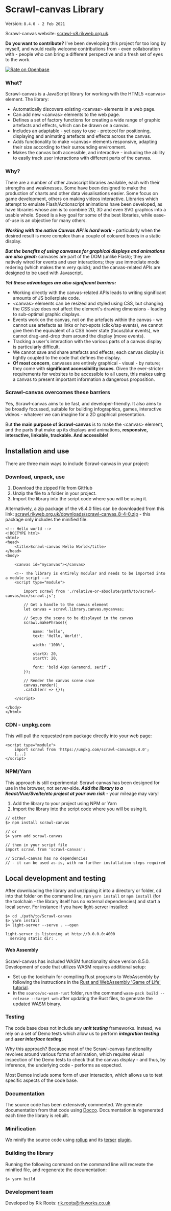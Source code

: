 # Scrawl-canvas Library 
Version: `8.4.0 - 2 Feb 2021` 

Scrawl-canvas website: [scrawl-v8.rikweb.org.uk](https://scrawl-v8.rikweb.org.uk).

__Do you want to contribute?__ I've been developing this project for too long by myself, and would really welcome contributions from - even collaboration with - people who can bring a different perspective and a fresh set of eyes to the work.

[![Rate on Openbase](https://badges.openbase.io/js/rating/scrawl-canvas.svg)](https://openbase.io/js/scrawl-canvas?utm_source=embedded&utm_medium=badge&utm_campaign=rate-badge)

### What?
Scrawl-canvas is a JavaScript library for working with the HTML5 &lt;canvas> element. The library:
+ Automatically discovers existing &lt;canvas> elements in a web page.
+ Can add new &lt;canvas> elements to the web page.
+ Defines a set of factory functions for creating a wide range of graphic artefacts and effects, which can be drawn on a canvas.
+ Includes an adaptable - yet easy to use - protocol for positioning, displaying and animating artefacts and effects across the canvas.
+ Adds functionality to make &lt;canvas> elements responsive, adapting their size according to their surrounding environment.
+ Makes the canvas both accessible, and interactive - including the ability to easily track user interactions with different parts of the canvas.

### Why?
There are a number of other Javascript libraries available, each with their strengths and weaknesses. Some have been designed to make the production of charts and other data visualisations easier. Some focus on game development, others on making videos interactive. Libraries which attempt to emulate Flash/Actionscript animations have been developed, as have libraries whose aim is to combine 2D, 3D and even SVG graphics into a usable whole. Speed is a key goal for some of the best libraries, while ease-of-use is an objective for many others.

___Working with the native Canvas API is hard work___ - particularly when the desired result is more complex than a couple of coloured boxes in a static display. 

___But the benefits of using canvases for graphical displays and animations are also great:___ canvases are part of the DOM (unlike Flash); they are natively wired for events and user interactions; they use immediate mode redering (which makes them very quick); and the canvas-related APIs are designed to be used with Javascript.

___Yet these advantages are also significant barriers:___
+ Working directly with the canvas-related APIs leads to writing significant amounts of JS boilerplate code.
+ &lt;canvas> elements can be resized and styled using CSS, but changing the CSS size does not affect the element's drawing dimensions - leading to sub-optimal graphic displays.
+ Events work on the canvas, not on the artefacts within the canvas - we cannot use artefacts as links or hot-spots (click/tap events), we cannot give them the equivalent of a CSS hover state (focus/blur events), we cannot drag-and-drop them around the display (move events).
+ Tracking a user's interaction with the various parts of a canvas display is particularly difficult.
+ We cannot save and share artefacts and effects; each canvas display is tightly coupled to the code that defines the display.
+ __Of most concern__, canvases are entirely graphical - visual - by nature; they come with __significant accessibility issues__. Given the ever-stricter requirements for websites to be accessible to all users, this makes using a canvas to present important information a dangerous proposition.

### Scrawl-canvas overcomes these barriers
Yes, Scrawl-canvas aims to be fast, and developer-friendly. It also aims to be broadly focussed, suitable for building infographics, games, interactive videos - whatever we can imagine for a 2D graphical presentation.

But __the main purpose of Scrawl-canvas__ is to make the &lt;canvas> element, and the parts that make up its displays and animations, __responsive, interactive, linkable, trackable. And accessible!__ 

## Installation and use

There are three main ways to include Scrawl-canvas in your project:

### Download, unpack, use

1. Download the zipped file from GitHub
2. Unzip the file to a folder in your project. 
3. Import the library into the script code where you will be using it.

Alternatively, a zip package of the v8.4.0 files can be downloaded from this link: [scrawl.rikweb.org.uk/downloads/scrawl-canvas_8-4-0.zip](https://scrawl.rikweb.org.uk/downloads/scrawl-canvas_8-4-0.zip) - this package only includes the minified file.

```
<!-- Hello world -->
<!DOCTYPE html>
<html>
<head>
    <title>Scrawl-canvas Hello World</title>
</head>
<body>
    
    <canvas id="mycanvas"></canvas>

    <!-- The library is entirely modular and needs to be imported into a module script -->
    <script type="module">

        import scrawl from './relative-or-absolute/path/to/scrawl-canvas/min/scrawl.js';

        // Get a handle to the canvas element
        let canvas = scrawl.library.canvas.mycanvas;

        // Setup the scene to be displayed in the canvas
        scrawl.makePhrase({

            name: 'hello',
            text: 'Hello, World!',

            width: '100%',

            startX: 20,
            startY: 20,

            font: 'bold 40px Garamond, serif',
        });

        // Render the canvas scene once
        canvas.render()
        .catch(err => {});

    </script>

</body>
</html>
```

### CDN - unpkg.com
This will pull the requested npm package directly into your web page:
```
<script type="module">
    import scrawl from 'https://unpkg.com/scrawl-canvas@8.4.0';
    [...]
</script>
```

### NPM/Yarn
This approach is still experimental: Scrawl-canvas has been designed for use in the browser, not server-side. ___Add the library to a React/Vue/Svelte/etc project at your own risk___ - your mileage may vary!

1. Add the library to your project using NPM or Yarn
2. Import the library into the script code where you will be using it.

```
// either
$> npm install scrawl-canvas

// or
$> yarn add scrawl-canvas

// then in your script file
import scrawl from 'scrawl-canvas';

// Scrawl-canvas has no dependencies
// - it can be used as-is, with no further installation steps required
```

## Local development and testing
After downloading the library and unzipping it into a directory or folder, cd into that folder on the command line, run `yarn install` or `npm install` (for the toolchain - the library itself has no external dependencies) and start a local server. For instance if you have [light-server](https://github.com/txchen/light-server) installed:

```
$> cd ./path/to/Scrawl-canvas
$> yarn install
$> light-server --serve . --open

light-server is listening at http://0.0.0.0:4000
  serving static dir: .
```


#### Web Assembly
Scrawl-canvas has included WASM functionality since version 8.5.0. Development of code that utilizes WASM requires additional setup:
+ Set up the toolchain for compiling Rust programs to WebAssembly by following the instructions in the [Rust and WebAssembly 'Game of Life' tutorial](https://rustwasm.github.io/docs/book/game-of-life/setup.html).
+ In the `source/sc-wasm-rust` folder, run the command `wasm-pack build --release --target web` after updating the Rust files, to generate the updated WASM binary.


### Testing
The code base does not include any ___unit testing___ frameworks. Instead, we rely on a set of Demo tests which allow us to perform ___integration testing___ and ___user interface testing___.

Why this approach? Because most of the Scrawl-canvas functionality revolves around various forms of animation, which requires visual inspection of the Demo tests to check that the canvas display - and thus, by inference, the underlying code - performs as expected.

Most Demos include some form of user interaction, which allows us to test specific aspects of the code base.

### Documentation
The source code has been extensively commented. We generate documentation from that code using [Docco](http://ashkenas.com/docco/). Documentation is regenerated each time the library is rebuilt.

### Minification
We minify the source code using [rollup](https://rollupjs.org/guide/en/) and its [terser](https://terser.org/) [plugin](https://www.npmjs.com/package/rollup-plugin-terser).

### Building the library

Running the following command on the command line will recreate the minified file, and regenerate the documentation:

```
$> yarn build
```


### Development team
Developed by Rik Roots: rik.roots@rikworks.co.uk
